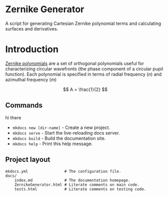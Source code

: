 Zernike Generator
=================

A script for generating Cartesian Zernike polynomial terms and calculating surfaces and derivatives.

# Introduction

[Zernike polynomials](http://en.wikipedia.org/wiki/Zernike_polynomials) are a set of orthogonal polynomials useful for characterizing circular wavefronts (the phase component of a circular pupil function). Each polynomial is specified in terms of radial frequency (*n*) and azimuthal frequency (*m*)

$$ A = \frac{1}{2} $$

## Commands

hi there

* `mkdocs new [dir-name]` - Create a new project.
* `mkdocs serve` - Start the live-reloading docs server.
* `mkdocs build` - Build the documentation site.
* `mkdocs help` - Print this help message.

## Project layout

    mkdocs.yml                # The configuration file.
    docs/
        index.md              # The documentation homepage.
        ZernikeGenerator.html # Literate comments on main code.
        tests.html            # Literate comments on testing code.
